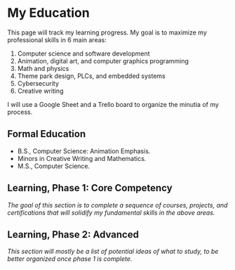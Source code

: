 # My Education

This page will track my learning progress. My goal is to maximize my professional skills in 6 main areas:

1. Computer science and software development
2. Animation, digital art, and computer graphics programming
3. Math and physics
4. Theme park design, PLCs, and embedded systems
5. Cybersecurity
6. Creative writing

I will use a Google Sheet and a Trello board to organize the minutia of my process.

## Formal Education

- B.S., Computer Science: Animation Emphasis.
- Minors in Creative Writing and Mathematics.
- M.S., Computer Science. 

## Learning, Phase 1: Core Competency
*The goal of this section is to complete a sequence of courses, projects, and certifications that will solidify my fundamental skills in the above areas.*

## Learning, Phase 2: Advanced

*This section will mostly be a list of potential ideas of what to study, to be better organized once phase 1 is complete.*
